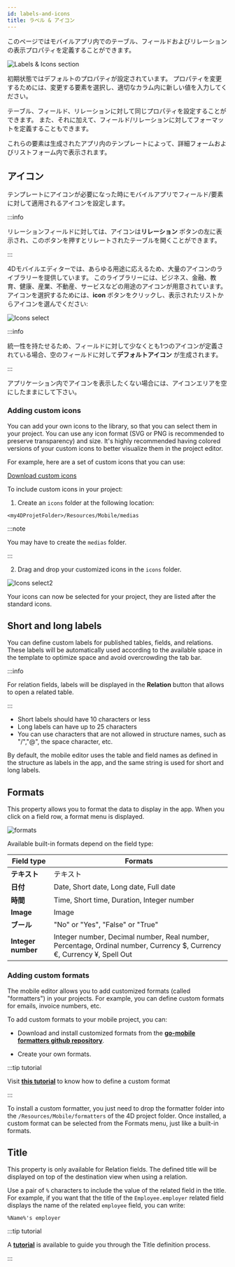 ```yaml
---
id: labels-and-icons
title: ラベル & アイコン
---
```


このページではモバイルアプリ内でのテーブル、フィールドおよびリレーションの表示プロパティを定義することができます。

![Labels & Icons section](img/Labels-&-icons-section-4D-for-iOS.png)

初期状態ではデフォルトのプロパティが設定されています。 プロパティを変更するためには、変更する要素を選択し、適切なカラム内に新しい値を入力してください。

テーブル、フィールド、リレーションに対して同じプロパティを設定することができます。 また、それに加えて、フィールド/リレーションに対してフォーマットを定義することもできます。

これらの要素は生成されたアプリ内のテンプレートによって、詳細フォームおよびリストフォーム内で表示されます。


## アイコン

テンプレートにアイコンが必要になった時にモバイルアプリでフィールド/要素に対して適用されるアイコンを設定します。

:::info

リレーションフィールドに対しては、アイコンは**リレーション** ボタンの左に表示され、このボタンを押すとリレートされたテーブルを開くことができます。

:::

4Dモバイルエディターでは、あらゆる用途に応えるため、大量のアイコンのライブラリーを提供しています。 このライブラリーには、ビジネス、金融、教育、健康、産業、不動産、サービスなどの用途のアイコンが用意されています。 アイコンを選択するためには、**icon** ボタンをクリックし、表示されたリストからアイコンを選んでください:

![Icons select](img/icon-library.png)

:::info

統一性を持たせるため、フィールドに対して少なくとも1つのアイコンが定義されている場合、空のフィールドに対して**デフォルトアイコン** が生成されます。

:::

アプリケーション内でアイコンを表示したくない場合には、アイコンエリアを空にしたままにして下さい。


### Adding custom icons

You can add your own icons to the library, so that you can select them in your project. You can use any icon format (SVG or PNG is recommended to preserve transparency) and size. It's highly recommended having colored versions of your custom icons to better visualize them in the project editor.

For example, here are a set of custom icons that you can use:

<div className="center-button">
<a
  className="button button--primary"
  href="https://github.com/4d-go-mobile/tutorial-CustomIcons/releases/latest/download/tutorial-CustomIcons.zip">
  Download custom icons
</a>
</div>

To include custom icons in your project:

1. Create an `icons` folder at the following location:

```
<my4DProjetFolder>/Resources/Mobile/medias
```

:::note

You may have to create the `medias` folder.

:::

2. Drag and drop your customized icons in the `icons` folder.

![Icons select2](img/mobile-folder-custom-icons.png)

Your icons can now be selected for your project, they are listed after the standard icons.




## Short and long labels

You can define custom labels for published tables, fields, and relations. These labels will be automatically used according to the available space in the template to optimize space and avoid overcrowding the tab bar.

:::info

For relation fields, labels will be displayed in the **Relation** button that allows to open a related table.

:::

- Short labels should have 10 characters or less
- Long labels can have up to 25 characters
- You can use characters that are not allowed in structure names, such as "/","@", the space character, etc.

By default, the mobile editor uses the table and field names as defined in the structure as labels in the app, and the same string is used for short and long labels.


## Formats

This property allows you to format the data to display in the app. When you click on a field row, a format menu is displayed.

![formats](img/formats-menu.png)

Available built-in formats depend on the field type:

| Field type         | Formats                                                                                                                |
| ------------------ | ---------------------------------------------------------------------------------------------------------------------- |
| **テキスト**           | テキスト                                                                                                                   |
| **日付**             | Date, Short date, Long date, Full date                                                                                 |
| **時間**             | Time, Short time, Duration, Integer number                                                                             |
| **Image**          | Image                                                                                                                  |
| **ブール**            | "No" or "Yes", "False" or "True"                                                                                       |
| **Integer number** | Integer number, Decimal number, Real number, Percentage, Ordinal number, Currency $, Currency €, Currency ¥, Spell Out |


### Adding custom formats

The mobile editor allows you to add customized formats (called "formatters") in your projects. For example, you can define custom formats for emails, invoice numbers, etc.

To add custom formats to your mobile project, you can:

- Download and install customized formats from the [**go-mobile formatters github repository**](https://4d-go-mobile.github.io/gallery//#/type/formatter).

- Create your own formats.

:::tip tutorial

Visit [**this tutorial**](../tutorials/data-formatter/create-data-formatter) to know how to define a custom format

:::

To install a custom formatter, you just need to drop the formatter folder into the `/Resources/Mobile/formatters` of the 4D project folder. Once installed, a custom format can be selected from the Formats menu, just like a built-in formats.


## Title

This property is only available for Relation fields. The defined title will be displayed on top of the destination view when using a relation.

Use a pair of `%` characters to include the value of the related field in the title. For example, if you want that the title of the `Employee.employer` related field displays the name of the related `employee` field, you can write:

```
%Name%'s employer
```

:::tip tutorial

A [**tutorial**](../tutorials/relations/one-to-many-title-definition) is available to guide you through the Title definition process.

:::
